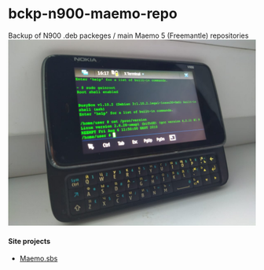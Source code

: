 # bckp-n900-maemo-repo

Backup of N900  .deb packeges / main Maemo 5 (Freemantle) repositories
![Nokia n900](n900.png)


#### Site projects
* [Maemo.sbs](https://maemo.sbs/)
